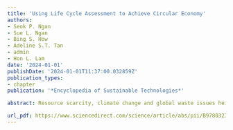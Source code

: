 ```yaml
---
title: 'Using Life Cycle Assessment to Achieve Circular Economy'
authors:
- Seok P. Ngan
- Sue L. Ngan
- Bing S. How
- Adeline S.T. Tan
- admin
- Hon L. Lam
date: '2024-01-01'
publishDate: '2024-01-01T11:37:00.032859Z'
publication_types:
- chapter
publication: '*Encyclopedia of Sustainable Technologies*'

abstract: Resource scarcity, climate change and global waste issues heightened the need for sustainable development. The concept of Circular Economy arises as one of the popular avenues to replace the conventional "take, make, use, dispose" linear economy model to minimize waste and prioritize the end-of-use capture of materials to create a positive value-driven closed loop. Life Cycle Assessment has been widely used in the past to identify and evaluate the inputs and outputs of different activities carried out in a linear economy model. With an increasing application transitioning from the linear economy model to the Circular Economy model, it is imperative for Life Cycle Assessment to demonstrate its possibility to take into consideration the circularity relationship of resources into its framework. A case study in Malaysia is also presented to demonstrate how LCA aids the selection of fertilization formulations which enhance the overall circularity of the palm oil industry. The proposed framework of utilizing LCA in precision agriculture in the palm oil industry can also serve as a guide for other industries to enhance decision-making in process or materials selection for transitioning into circular economy.

url_pdf: https://www.sciencedirect.com/science/article/abs/pii/B9780323903868001157?via%3Dihub 
---
```

